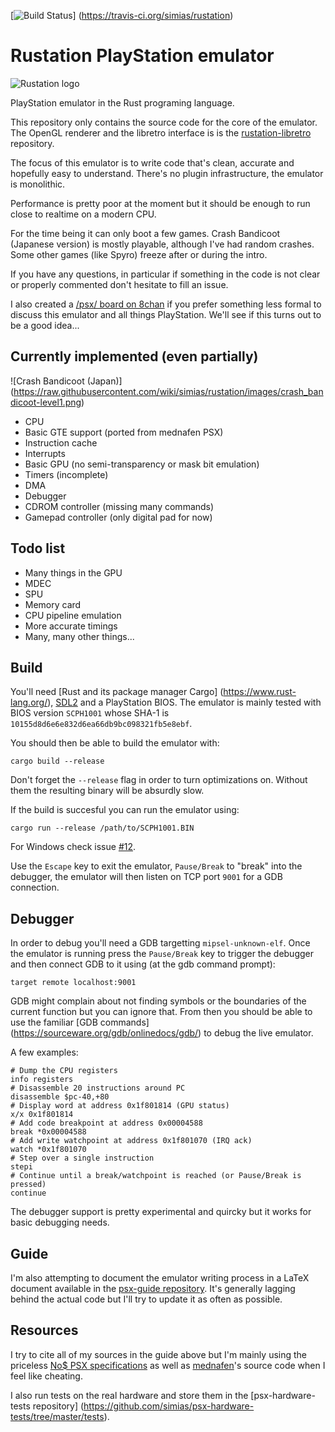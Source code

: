 [![Build Status](https://travis-ci.org/simias/rustation.svg)]
(https://travis-ci.org/simias/rustation)

# Rustation PlayStation emulator

![Rustation logo](https://raw.githubusercontent.com/wiki/simias/rustation/images/logo.png)

PlayStation emulator in the Rust programing language.

This repository only contains the source code for the core of the
emulator. The OpenGL renderer and the libretro interface is is the
[rustation-libretro](https://github.com/simias/rustation-libretro)
repository.

The focus of this emulator is to write code that's clean, accurate and
hopefully easy to understand. There's no plugin infrastructure, the
emulator is monolithic.

Performance is pretty poor at the moment but it should be enough to
run close to realtime on a modern CPU.

For the time being it can only boot a few games. Crash Bandicoot
(Japanese version) is mostly playable, although I've had random
crashes. Some other games (like Spyro) freeze after or during the
intro.

If you have any questions, in particular if something in the code is
not clear or properly commented don't hesitate to fill an issue.

I also created a [/psx/ board on 8chan](https://8ch.net/psx/) if you
prefer something less formal to discuss this emulator and all things
PlayStation. We'll see if this turns out to be a good idea...

## Currently implemented (even partially)

![Crash Bandicoot (Japan)]
(https://raw.githubusercontent.com/wiki/simias/rustation/images/crash_bandicoot-level1.png)

* CPU
* Basic GTE support (ported from mednafen PSX)
* Instruction cache
* Interrupts
* Basic GPU (no semi-transparency or mask bit emulation)
* Timers (incomplete)
* DMA
* Debugger
* CDROM controller (missing many commands)
* Gamepad controller (only digital pad for now)

## Todo list

* Many things in the GPU
* MDEC
* SPU
* Memory card
* CPU pipeline emulation
* More accurate timings
* Many, many other things...

## Build

You'll need [Rust and its package manager Cargo]
(https://www.rust-lang.org/),
[SDL2](https://www.libsdl.org/download-2.0.php) and a PlayStation
BIOS. The emulator is mainly tested with BIOS version `SCPH1001` whose
SHA-1 is `10155d8d6e6e832d6ea66db9bc098321fb5e8ebf`.

You should then be able to build the emulator with:

```
cargo build --release
```

Don't forget the `--release` flag in order to turn optimizations
on. Without them the resulting binary will be absurdly slow.

If the build is succesful you can run the emulator using:

```
cargo run --release /path/to/SCPH1001.BIN
```

For Windows check issue [#12](https://github.com/simias/rustation/issues/12).

Use the `Escape` key to exit the emulator, `Pause/Break` to "break" into the
debugger, the emulator will then listen on TCP port `9001` for a GDB
connection.

## Debugger

In order to debug you'll need a GDB targetting
`mipsel-unknown-elf`. Once the emulator is running press the
`Pause/Break` key to trigger the debugger and then connect GDB to it
using (at the gdb command prompt):

`target remote localhost:9001`

GDB might complain about not finding symbols or the boundaries of the
current function but you can ignore that. From then you should be able
to use the familiar [GDB commands]
(https://sourceware.org/gdb/onlinedocs/gdb/) to debug the live
emulator.

A few examples:

```
# Dump the CPU registers
info registers
# Disassemble 20 instructions around PC
disassemble $pc-40,+80
# Display word at address 0x1f801814 (GPU status)
x/x 0x1f801814
# Add code breakpoint at address 0x00004588
break *0x00004588
# Add write watchpoint at address 0x1f801070 (IRQ ack)
watch *0x1f801070
# Step over a single instruction
stepi
# Continue until a break/watchpoint is reached (or Pause/Break is pressed)
continue
```

The debugger support is pretty experimental and quircky but it works
for basic debugging needs.

## Guide

I'm also attempting to document the emulator writing process in a
LaTeX document available in the
[psx-guide repository](https://github.com/simias/psx-guide). It's
generally lagging behind the actual code but I'll try to update it as
often as possible.

## Resources

I try to cite all of my sources in the guide above but I'm mainly
using the priceless [No$ PSX
specifications](http://problemkaputt.de/psx-spx.htm) as well as
[mednafen](http://mednafen.fobby.net/)'s source code when I feel like
cheating.

I also run tests on the real hardware and store them in the
[psx-hardware-tests repository]
(https://github.com/simias/psx-hardware-tests/tree/master/tests).
